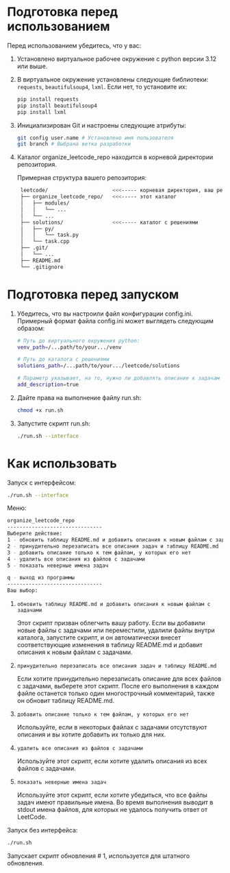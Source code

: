 # Подготовка перед использованием

Перед использованием убедитесь, что у вас:

1. Установлено виртуальное рабочее окружение с python версии 3.12 или выше.

2. В виртуальное окружение установлены следующие библиотеки: `requests`, `beautifulsoup4`, `lxml`.
   Если нет, то установите их:
   ```bash
   pip install requests
   pip install beautifulsoup4
   pip install lxml
   ```

3. Инициализирован Git и настроены следующие атрибуты:
   ```bash
   git config user.name # Установлено имя пользователя
   git branch # Выбрана ветка разработки
   ```

4. Каталог organize_leetcode_repo находится в корневой директории репозитория.

    Примерная структура вашего репозитория:

   ```bash
    leetcode/                     <<<----- корневая директория, ваш репо
    ├── organize_leetcode_repo/   <<<----- этот каталог
    │   ├── modules/
    │   │   └── ...
    │   └── ...
    ├── solutions/                <<<----- каталог с решениями
    │   ├── py/
    │   │   └── task.py
    │   └── task.cpp
    ├── .git/
    │   └── ...
    ├── README.md
    └── .gitignore
   ```

# Подготовка перед запуском

1. Убедитесь, что вы настроили файл конфигурации config.ini.
   Примерный формат файла config.ini может выглядеть следующим образом:

   ```bash
   # Путь до виртуального окружения python:
   venv_path=/...path/to/your.../venv
   
   # Путь до каталога с решениями
   solutions_path=/...path/to/your.../leetcode/solutions
   
   # Параметр указывает, на то, нужно ли добавлять описание к задачам при обновлении
   add_description=true
   ```
2. Дайте права на выполнение файлу run.sh:

   ```bash
   chmod +x run.sh
   ```

3. Запустите скрипт run.sh:

   ```bash
   ./run.sh --interface
   ```
# Как использовать

Запуск с интерфейсом:

   ```bash
   ./run.sh --interface
   ```
   
   Меню:
   
   ```bash
   organize_leetcode_repo
   -------------------------------
   Выберите действие:
   1 - обновить таблицу README.md и добавить описания к новым файлам с задачами
   2 - принудительно перезаписать все описания задач и таблицу README.md
   3 - добавить описание только к тем файлам, у которых его нет
   4 - удалить все описания из файлов с задачами
   5 - показать неверные имена задач
   
   q - выход из программы
   -------------------------------
   Ваш выбор: 
   ```

   1. `обновить таблицу README.md и добавить описания к новым файлам с задачами`   
      
      Этот скрипт призван облегчить вашу работу. Если вы добавили новые файлы с задачами
      или переместили, удалили файлы внутри каталога, запустите скрипт, и он автоматически
      внесет соответствующие изменения в таблицу README.md и добавит описания к новым
      файлам с задачами. 


   2. `принудительно перезаписать все описания задач и таблицу README.md`

      Если хотите принудительно перезаписать описание для всех файлов с задачами, выберете
      этот скрипт. После его выполнения в каждом файле останется только один многострочный
      комментарий, также он обновит таблицу README.md.


   3. `добавить описание только к тем файлам, у которых его нет`

      Используйте, если в некоторых файлах с задачами отсутствуют описания и вы хотите
      добавить их только для них.


   4. `удалить все описания из файлов с задачами`
   
      Используйте этот скрипт, если хотите удалить описания из всех файлов с задачами.


   5. `показать неверные имена задач`

      Используйте этот скрипт, если хотите убедиться, что все файлы задач имеют правильные
      имена. Во время выполнения выводит в stdout имена файлов, для которых не удалось
      получить ответ от LeetCode.

Запуск без интерфейса:

   ```bash
   ./run.sh
   ```

   Запускает скрипт обновления # 1, используется для штатного обновления.